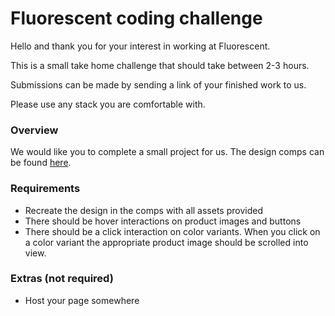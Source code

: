 # Fluorescent coding challenge

Hello and thank you for your interest in working at Fluorescent.

This is a small take home challenge that should take between 2-3 hours. 

Submissions can be made by sending a link of your finished work to us. 

Please use any stack you are comfortable with.

### Overview

We would like you to complete a small project for us. The design comps can be found [here](https://www.figma.com/file/OpOEnmfvcPxNtPSkZ8Aci9/Dev-Project?node-id=23%3A889).

### Requirements

* Recreate the design in the comps with all assets provided
* There should be hover interactions on product images and buttons
* There should be a click interaction on color variants. When you click on a color variant the appropriate product image should be scrolled into view. 

### Extras (not required)

* Host your page somewhere
